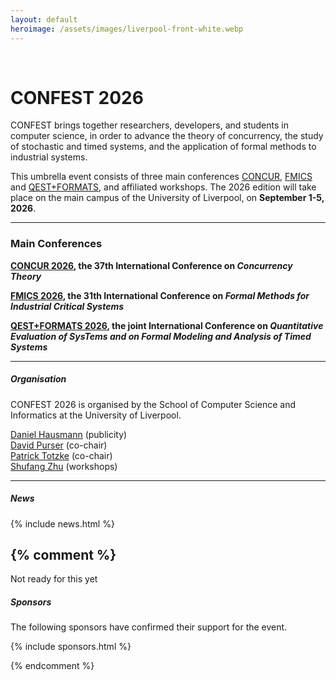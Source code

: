 ```yaml
---
layout: default
heroimage: /assets/images/liverpool-front-white.webp
---
```

<br />
<!-- <img src="/assets/images/vict.png" width="1100"> -->

# CONFEST 2026

CONFEST brings together researchers, developers, and students in computer science, in order to advance the theory of concurrency, the study of stochastic and timed systems, and the application of formal methods to industrial systems. 

This umbrella event consists of three main conferences [CONCUR](concur), [FMICS](fmics) and [QEST+FORMATS](qestformats), and affiliated workshops.
The 2026 edition will take place on the main campus of the University of Liverpool, on **September 1-5, 2026**.  

---
### Main Conferences

**[CONCUR 2026](https://confest-2026.github.io/concur), the 37th International Conference on *Concurrency Theory***

**[FMICS 2026](https://confest-2026.github.io/fmics), the 31th International Conference on *Formal Methods for Industrial Critical Systems***

**[QEST+FORMATS 2026](https://confest-2026.github.io/qestformats), the joint International Conference on *Quantitative Evaluation of SysTems and on Formal Modeling and Analysis of Timed Systems***

---

##### Organisation

CONFEST 2026 is organised by the School of Computer Science and Informatics at the University of Liverpool.

[Daniel Hausmann](https://www.csc.liv.ac.uk/~hausmann/) (publicity)  
[David Purser](https://www.davidpurser.net) (co-chair)  
[Patrick Totzke](https://www.csc.liv.ac.uk/~patrick/) (co-chair)  
[Shufang Zhu](https://shufang-zhu.github.io) (workshops)  

---

##### News

{% include news.html %}


{% comment %}
---
Not ready for this yet
##### Sponsors

The following sponsors have confirmed their support for the event.

{% include sponsors.html %}

{% endcomment %}
